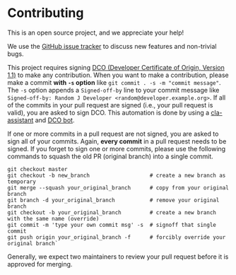 # Contributing

This is an open source project, and we appreciate your help!

We use the [GitHub issue tracker](https://github.com/IBM/dataframe-pipeline/issues) to discuss new features and non-trivial bugs.

This project requires signing [DCO (Developer Certificate of Origin, Version 1.1)](https://developercertificate.org/) to make any contribution. When you want to make a contribution, please make a commit **with ```-s``` option** like ```git commit . -s -m "commit message"```. The ```-s``` option appends a ```Signed-off-by``` line to your commit message like ```Signed-off-by: Random J Developer <random@developer.example.org>```. If all of the commits in your pull request are signed (i.e., your pull request is valid), you are asked to sign DCO. This automation is done by using a [cla-assistant](https://cla-assistant.io/) and [DCO bot](https://github.com/probot/dco).

If one or more commits in a pull request are not signed, you are asked to sign all of your commits. Again, **every commit** in a pull request needs to be signed. If you forget to sign one or more commits, please use the following commands to squash the old PR (original branch) into a single commit. 

```
git checkout master
git checkout -b new_branch                   # create a new branch as temporary
git merge --squash your_original_branch      # copy from your original branch
git branch -d your_original_branch           # remove your original branch
git checkout -b your_original_branch         # create a new branch with the same name (override)
git commit -m 'type your own commit msg' -s  # signoff that single commit
git push origin your_original_branch -f      # forcibly override your original branch`
```

Generally, we expect two maintainers to review your pull request before it is approved for merging.
